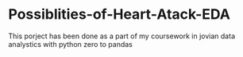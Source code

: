 # Possiblities-of-Heart-Atack-EDA
This porject has been done as a part of my coursework in jovian data analystics with python zero to pandas
